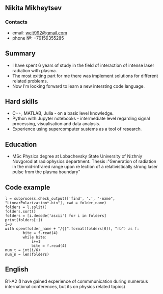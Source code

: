 ## Nikita Mikheytsev 
### Contacts
* email: [welt992@gmail.com](welt992@gmail.com)
* phone №: +79159355285
## Summary
* I have spent 6 years of study in the field of interaction of intense laser radiation with plasma.
* The most exiting part for me there was implement solutions for different related problems.
* Now I'm looking forward to learn a new intersting code language.
## Hard skills
* C++, MATLAB, Julia - on a basic level knowledge.
* Python with Jupyter notebooks - intermediate level regarding signal processing, visualisation and data analysis.
* Experience using supercomputer sustems as a tool of research.
## Education
* MSc Physics degree at Lobachevsky State University of Nizhniy Novgorod at radiophysics department.
  Thesis :"Generation of radiation in the mid-infrared range upon re lection of a relativistically strong laser pulse from the plasma boundary"
## Code example
```
l = subprocess.check_output(['find', '.', "-name", "LinearPolarization*.bin"], cwd = folder_name)
folders = l.split()
folders.sort()
folders = [i.decode('ascii') for i in folders]
print(folders[:])
i=0
with open(folder_name + "/{}".format(folders[0]), "rb") as f:
        bite = f.read(4)
        while bite:
            i+=1
            bite = f.read(4)
num_t = int(i/6)
num_n = len(folders)
```
## English
B1-A2 (I have gained experience of commmunication during numerous international conferences, but its on physics related topics)